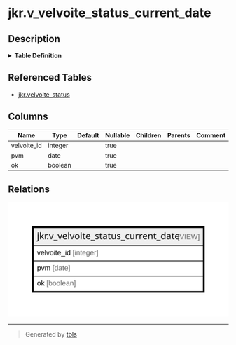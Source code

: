 # jkr.v_velvoite_status_current_date

## Description

<details>
<summary><strong>Table Definition</strong></summary>

```sql
CREATE VIEW v_velvoite_status_current_date AS (
 SELECT velvoite_status.velvoite_id,
    velvoite_status.pvm,
    velvoite_status.ok
   FROM jkr.velvoite_status(CURRENT_DATE) velvoite_status(velvoite_id, pvm, ok)
)
```

</details>

## Referenced Tables

- [jkr.velvoite_status](jkr.velvoite_status.md)

## Columns

| Name | Type | Default | Nullable | Children | Parents | Comment |
| ---- | ---- | ------- | -------- | -------- | ------- | ------- |
| velvoite_id | integer |  | true |  |  |  |
| pvm | date |  | true |  |  |  |
| ok | boolean |  | true |  |  |  |

## Relations

![er](jkr.v_velvoite_status_current_date.svg)

---

> Generated by [tbls](https://github.com/k1LoW/tbls)
